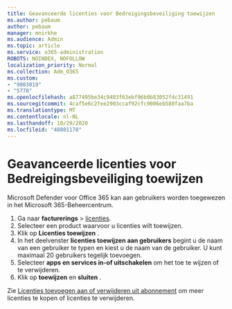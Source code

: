 ```yaml
---
title: Geavanceerde licenties voor Bedreigingsbeveiliging toewijzen
ms.author: pebaum
author: pebaum
manager: mnirkhe
ms.audience: Admin
ms.topic: article
ms.service: o365-administration
ROBOTS: NOINDEX, NOFOLLOW
localization_priority: Normal
ms.collection: Adm_O365
ms.custom:
- "9003019"
- "5778"
ms.openlocfilehash: a877495be34c9403f63ebf96b0b83052f4c31491
ms.sourcegitcommit: 4caf5e6c2fee2903ccaf92cfc9006eb580faa7ba
ms.translationtype: MT
ms.contentlocale: nl-NL
ms.lasthandoff: 10/29/2020
ms.locfileid: "48801178"
---
```

# <a name="assign-advanced-threat-protection-licenses"></a>Geavanceerde licenties voor Bedreigingsbeveiliging toewijzen

Microsoft Defender voor Office 365 kan aan gebruikers worden toegewezen in het Microsoft 365-Beheercentrum.

1. Ga naar **facturerings**  >  [licenties](https://go.microsoft.com/fwlink/p/?linkid=842264).
2. Selecteer een product waarvoor u licenties wilt toewijzen.
3. Klik op **Licenties toewijzen** .
4. In het deelvenster **licenties toewijzen aan gebruikers**  begint u de naam van een gebruiker te typen en kiest u de naam van de gebruiker. U kunt maximaal 20 gebruikers tegelijk toevoegen.
5. Selecteer **apps en services in-of uitschakelen**  om het toe te wijzen of te verwijderen.
6. Klik op **toewijzen** en  **sluiten** .

Zie [Licenties toevoegen aan of verwijderen uit abonnement](https://docs.microsoft.com/microsoft-365/commerce/licenses/buy-licenses?view=o365-worldwide#add-or-remove-licenses-for-your-business-subscription) om meer licenties te kopen of licenties te verwijderen.
